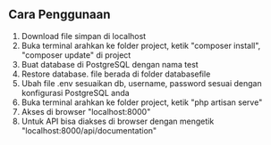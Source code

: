 ## Cara Penggunaan

1. Download file simpan di localhost
2. Buka terminal arahkan ke folder project, ketik "composer install", "composer update" di project
3. Buat database di PostgreSQL dengan nama test
4. Restore database. file berada di folder databasefile
5. Ubah file .env sesuaikan db, username, password sesuai dengan konfigurasi PostgreSQL anda
6. Buka terminal arahkan ke folder project, ketik "php artisan serve"
7. Akses di browser "localhost:8000"
8. Untuk API bisa diakses di browser dengan mengetik "localhost:8000/api/documentation"